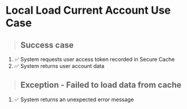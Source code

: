 # Local Load Current Account Use Case

> ## Success case
1. ✅ System requests user access token recorded in Secure Cache
2. ✅ System returns user account data

> ## Exception - Failed to load data from cache
1. ✅ System returns an unexpected error message